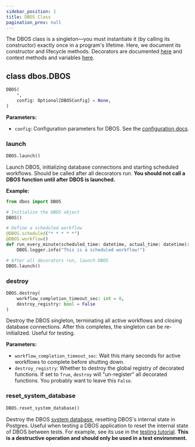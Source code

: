 ```yaml
---
sidebar_position: 1
title: DBOS Class
pagination_prev: null
---
```


The DBOS class is a singleton&mdash;you must instantiate it (by calling its constructor) exactly once in a program's lifetime.
Here, we document its constructor and lifecycle methods.
Decorators are documented [here](./decorators.md) and context methods and variables [here](./contexts.md).

## class dbos.DBOS

```python
DBOS(
    *,
    config: Optional[DBOSConfig] = None,
)
```

**Parameters:**
- `config`: Configuration parameters for DBOS. See the [configuration docs](./configuration.md).


### launch

```python
DBOS.launch()
```

Launch DBOS, initializing database connections and starting scheduled workflows.
Should be called after all decorators run.
**You should not call a DBOS function until after DBOS is launched.**

**Example:**
```python
from dbos import DBOS

# Initialize the DBOS object
DBOS()

# Define a scheduled workflow
@DBOS.scheduled("* * * * *")
@DBOS.workflow()
def run_every_minute(scheduled_time: datetime, actual_time: datetime):
    DBOS.logger.info("This is a scheduled workflow!")

# After all decorators run, launch DBOS
DBOS.launch()
```

### destroy

```python
DBOS.destroy(
    workflow_completion_timeout_sec: int = 0,
    destroy_registry: bool = False
)
```

Destroy the DBOS singleton, terminating all active workflows and closing database connections.
After this completes, the singleton can be re-initialized.
Useful for testing.

**Parameters:**
- `workflow_completion_timeout_sec`: Wait this many seconds for active workflows to complete before shutting down.
- `destroy_registry`: Whether to destroy the global registry of decorated functions. If set to `True`, `destroy` will "un-register" all decorated functions. You probably want to leave this `False`.


### reset_system_database

```python
DBOS.reset_system_database()
```

Destroy the DBOS [system database](../../explanations/system-tables.md), resetting DBOS's internal state in Postgres.
Useful when testing a DBOS application to reset the internal state of DBOS between tests.
For example, see its use in the [testing tutorial](../tutorials/testing.md).
**This is a destructive operation and should only be used in a test environment.**
